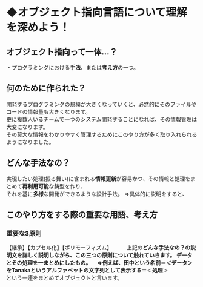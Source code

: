 # **◆オブジェクト指向言語**について理解を深めよう！
## オブジェクト指向って一体...？
・プログラミングにおける**手法**、または**考え方**の一つ。
## 何のために作られた？
開発するプログラミングの規模が大きくなっていくと、必然的にそのファイルやコードの情報量も大きくなります。    
更に複数人いるチームで一つのシステム開発することになれば、その情報管理は大変になります。   
その莫大な情報をわかりやすく管理するためにこのやり方が多く取り入れられるようになりました。
## どんな手法なの？
実現したい処理(振る舞い)に含まれる**情報更新**が容易かつ、その情報と処理をまとめて**再利用可能**な鋳型を作り、    
それを基に**多様**な開発ができるような設計手法。
⇒具体的に説明をすると、
## このやり方をする際の重要な用語、考え方

### 重要な3原則
【継承】【カプセル化】【ポリモーフィズム】　　　
上記の**どんな手法なの？**の説明文を詳しく説明しながら、この三つの原則について触れていきます。
**データとその処理を一まとめにしたもの。**    
⇒例えば、**田中という名前**＝＜**データ**＞を**Tanakaというアルファベットの文字列として表示する**＝＜**処理**＞    
という一連をまとめてオブジェクトと言います。 
